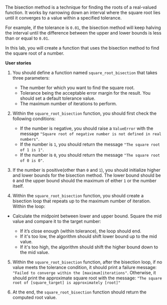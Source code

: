 The bisection method is a technique for finding the roots of a real-valued function. It works by narrowing down an interval where the square root lies until it converges to a value within a specified tolerance.

For example, if the tolerance is `0.01`, the bisection method will keep halving the interval until the difference between the upper and lower bounds is less than or equal to `0.01`.

In this lab, you will create a function that uses the bisection method to find the square root of a number.

**User stories**

1. You should define a function named `square_root_bisection` that takes three parameters:
   - The number for which you want to find the square root.
   - Tolerance being the acceptable error margin for the result. You should set a default tolerance value.
   - The maximum number of iterations to perform.

2. Within the `square_root_bisection` function, you should first check the following conditions:
    - If the number is negative, you should raise a `ValueError` with the message `"Square root of negative number is not defined in real numbers"`.
    - If the number is `1`, you should return the message `"The square root of 1 is 1"`.
    - If the number is `0`, you should return the message `"The square root of 0 is 0"`.

3. If the number is positive(other than `0` and `1`), you should initialize higher and lower bounds for the bisection method. The lower bound should be `0` and the upper bound should the maximum of either `1` or the number itself.

4. Within the `square_root_bisection` function, you should create a bisection loop that repeats up to the maximum number of iteration. Within the loop:

- Calculate the midpoint between lower and upper bound. Square the mid value and compare it to the target number:

    - If it’s close enough (within tolerance), the loop should end.
    - If it's too low, the algorithm should shift lower bound up to the mid value.
    - If it's too high, the algorithm should shift the higher bound down to the mid value.

5. Within the `square_root_bisection` function, after the bisection loop, if no value meets the tolerance condition, it should print a failure message: `"Failed to converge within the [maximum]iterations"`.
Otherwise, it should print the approximate square root with the message: `"The square root of [square_target] is approximately [root]"`

6. At the end, the `square_root_bisection` function should return the computed root value.
